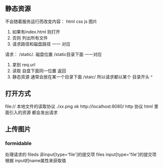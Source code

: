 ## 静态资源
不会随着服务运行而改变内容： html css js 图片
1. 如果有index.html 则打开
2. 否则 列出所有文件
3. 请求路径和磁盘路径 一一 对应

请求：
/static/*.* 磁盘位置 /static目录下面 一一对应
1. 拿到 req.url
2. 读取 自盘下面同一位置 返回
3. 静态资源 通常会放在某一个目录下面 /staic/ 所以请求都以某个 目录开头 ^

## 打开方式
file://  本地文件的读取协议  ./xx.png    ok
http://localhost:8080/  http 协议
html 里面引入的资源 都会发出请求


## 上传图片 
### formidable
处理请求的
fileds 非input[type='file']的提交项
files input[type='file']的提交项
根据 input的name属性来获取值